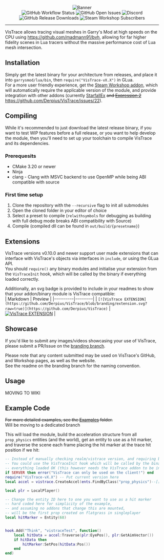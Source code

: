 <p align="center">
	<a href="https://steamcommunity.com/sharedfiles/filedetails/?id=2531198548" style="text-decoration: none;">
		<img alt="Banner" src="https://github.com/Derpius/VisTrace/blob/branding/banner.png?raw=true" />
	</a><br>
	<a href="https://github.com/Derpius/VisTrace/actions/workflows/build.yml" style="text-decoration: none;">
		<img alt="GitHub Workflow Status" src="https://img.shields.io/github/workflow/status/Derpius/VisTrace/CI%20Build?logo=c%2B%2B&style=for-the-badge" />
	</a>
	<a href="https://github.com/Derpius/VisTrace/issues" style="text-decoration: none;">
		<img alt="GitHub Open Issues" src="https://img.shields.io/github/issues/Derpius/VisTrace?logo=github&style=for-the-badge" />
	</a>
	<a href="https://discord.gg/N4NxezCgFQ" style="text-decoration: none;">
		<img alt="Discord" src="https://img.shields.io/discord/1020968021289873418?color=%237289DA&label=Discord&logo=discord&logoColor=white&style=for-the-badge" />
	</a><br>
	<a href="https://github.com/Derpius/VisTrace/releases/latest" style="text-decoration: none;">
		<img alt="GitHub Release Downloads" src="https://img.shields.io/github/downloads/Derpius/VisTrace/total?logo=github&style=for-the-badge">
	</a>
	<a href="https://steamcommunity.com/sharedfiles/filedetails/?id=2531198548" style="text-decoration: none;">
		<img alt="Steam Workshop Subscribers" src="https://img.shields.io/steam/subscriptions/2531198548?label=SUBSCRIBERS&logo=steam&style=for-the-badge" />
	</a>
</p>

---

VisTrace allows tracing visual meshes in Garry's Mod at high speeds on the CPU using https://github.com/madmann91/bvh, allowing for far higher fidelity scenes in Lua tracers without the massive performance cost of Lua mesh intersection.  

## Installation
Simply get the latest binary for your architecture from releases, and place it into `garrysmod/lua/bin`, then `require("VisTrace-vX.X")` in GLua.  
For a more user friendly experience, get the [Steam Workshop addon](https://steamcommunity.com/sharedfiles/filedetails/?id=2531198548), which will automatically require the applicable version of the module, and provide integration with other addons (currently [StarfallEx](https://github.com/thegrb93/StarfallEx) ~~and [Expression 2](https://github.com/wiremod/wire)~~ https://github.com/Derpius/VisTrace/issues/22).  

## Compiling
While it's recommended to just download the latest release binary, if you want to test WIP features before a full release, or you want to help develop the module, then you'll need to set up your toolchain to compile VisTrace and its dependencies.  

### Prerequesits
* CMake 3.20 or newer
* Ninja
* clang - Clang with MSVC backend to use OpenMP while being ABI compatible with source

### First time setup
1. Clone the repository with the `--recursive` flag to init all submodules
2. Open the cloned folder in your editor of choice
3. Select a preset to compile (`relwithsymbols` for debugging as building with full debug mode breaks ABI compatibility with Source)
4. Compile (compiled dll can be found in `out/build/{presetname}`)

## Extensions
VisTrace versions v0.10.0 and newer support user made extensions that can interface with VisTrace's objects via interfaces in `include`, or using the GLua API.  
You should `require()` any binary modules and initialise your extension from the `VisTraceInit` hook, which will be called by the binary if everything loaded correctly.  

Additionally, an svg badge is provided to include in your readmes to show that your addon/binary module is VisTrace compatible:  
| Markdown | Preview |
|----------|---------|
| `[![VisTrace EXTENSION](https://github.com/Derpius/VisTrace/blob/branding/extension.svg?raw=true)](https://github.com/Derpius/VisTrace)` | [![VisTrace EXTENSION](https://github.com/Derpius/VisTrace/blob/branding/extension.svg?raw=true)](https://github.com/Derpius/VisTrace) |

## Showcase
If you'd like to submit any images/videos showcasing your use of VisTrace, please submit a PR/Issue on the [branding branch](https://github.com/Derpius/VisTrace/tree/branding).  

Please note that any content submitted may be used on VisTrace's GitHub, and Workshop pages, as well as the website.  
See the readme on the branding branch for the naming convention.  

## Usage
MOVING TO WIKI

## Example Code
~~For more detailed examples, see the [Examples](https://github.com/Derpius/VisTrace/tree/master/Examples) folder.~~  
Will be moving to a dedicated branch

This will load the module, build the acceleration structure from all `prop_physics` entities (and the world), get an entity to use as a hit marker, and traverse the scene each frame placing the hit marker at the trace hit position if we hit:
```lua
-- Instead of manually checking realm/vistrace version, and requiring by hand
-- You could use the VisTraceInit hook which will be called by the binary if
-- everything loaded OK (this however needs the VisTrace addon to be installed)
if SERVER then error("VisTrace can only be used on the client!") end
require("VisTrace-vX.X") -- Put current version here
local accel = vistrace.CreateAccel(ents.FindByClass("prop_physics")--[[, false]]) -- Pass false here to disable tracing world (useful if you just want to interact with entities)

local plr = LocalPlayer()

-- Change the entity ID here to one you want to use as a hit marker
-- hard coded here for simplicity of the example,
-- and assuming no addons that change this are mounted,
-- will be the first prop created on flatgrass in singleplayer
local hitMarker = Entity(68) 


hook.Add("Think", "vistraceTest", function()
	local hitData = accel:Traverse(plr:EyePos(), plr:GetAimVector())
	if hitData then
		hitMarker:SetPos(hitData:Pos())
	end
end)
```

